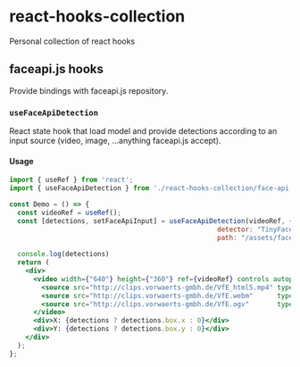 # react-hooks-collection
Personal collection of react hooks

## faceapi.js hooks
Provide bindings with faceapi.js repository.

### `useFaceApiDetection`

React state hook that load model and provide detections according to an input source (video, image, ...anything faceapi.js accept).


#### Usage

```jsx
import { useRef } from 'react';
import { useFaceApiDetection } from './react-hooks-collection/face-api.js';

const Demo = () => {
  const videoRef = useRef();
  const [detections, setFaceApiInput] = useFaceApiDetection(videoRef, {
                                                    detector: "TinyFaceDetector", 
                                                    path: "/assets/faceapi/models"});
  
  console.log(detections)
  return (
    <div>
      <video width={"640"} height={"360"} ref={videoRef} controls autoplay>
        <source src="http://clips.vorwaerts-gmbh.de/VfE_html5.mp4" type="video/mp4"  />
        <source src="http://clips.vorwaerts-gmbh.de/VfE.webm"      type="video/webm" />
        <source src="http://clips.vorwaerts-gmbh.de/VfE.ogv"       type="video/ogg"  />
      </video>
      <div>X: {detections ? detections.box.x : 0}</div>
      <div>Y: {detections ? detections.box.y : 0}</div>
    </div>
  );
};
```
